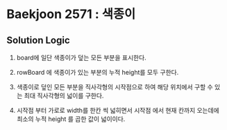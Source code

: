 # Baekjoon 2571 : 색종이

## Solution Logic

1. board에 일단 색종이가 덮는 모든 부분을 표시한다.

2. rowBoard 에 색종이가 있는 부분의 누적 height를 모두 구한다.

3. 색종이로 덮인 모든 부분을 직사각형의 시작점으로 하여 해당 위치에서 구할 수 있는 최대 직사각형의 넓이를 구한다.

4. 시작점 부터 가로로 width를 한칸 씩 넓히면서 시작점 에서 현재 칸까지 오는데에 최소의 누적 height 를 곱한 값이 넓이이다. 